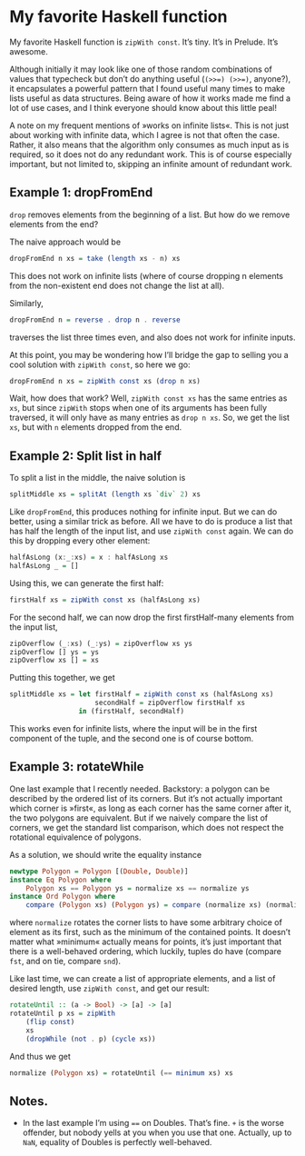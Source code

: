 # My favorite Haskell function

My favorite Haskell function is `zipWith const`. It’s tiny. It’s in Prelude.
It’s awesome.

Although initially it may look like one of those random combinations of values
that typecheck but don’t do anything useful (`(>>=) (>>=)`, anyone?), it
encapsulates a powerful pattern that I found useful many times to make lists
useful as data structures. Being aware of how it works made me find a lot of use
cases, and I think everyone should know about this little peal!

A note on my frequent mentions of »works on infinite lists«. This is not just
about working with infinite data, which I agree is not that often the case.
Rather, it also means that the algorithm only consumes as much input as is
required, so it does not do any redundant work. This is of course especially
important, but not limited to, skipping an infinite amount of redundant work.

## Example 1: dropFromEnd

`drop` removes elements from the beginning of a list. But how do we remove
elements from the end?

The naive approach would be

```haskell
dropFromEnd n xs = take (length xs - n) xs
```

This does not work on infinite lists (where of course dropping n elements from
the non-existent end does not change the list at all).

Similarly,

```haskell
dropFromEnd n = reverse . drop n . reverse
```

traverses the list three times even, and also does not work for infinite inputs.

At this point, you may be wondering how I’ll bridge the gap to selling you a
cool solution with `zipWith const`, so here we go:

```haskell
dropFromEnd n xs = zipWith const xs (drop n xs)
```

Wait, how does that work? Well, `zipWith const xs` has the same entries as `xs`,
but since `zipWith` stops when one of its arguments has been fully traversed, it
will only have as many entries as `drop n xs`. So, we get the list `xs`, but
with `n` elements dropped from the end.

## Example 2: Split list in half

To split a list in the middle, the naive solution is

```haskell
splitMiddle xs = splitAt (length xs `div` 2) xs
```

Like `dropFromEnd`, this produces nothing for infinite input. But we can do
better, using a similar trick as before. All we have to do is produce a list
that has half the length of the input list, and use `zipWith const` again. We
can do this by dropping every other element:

```haskell
halfAsLong (x:_:xs) = x : halfAsLong xs
halfAsLong _ = []
```

Using this, we can generate the first half:

```haskell
firstHalf xs = zipWith const xs (halfAsLong xs)
```

For the second half, we can now drop the first firstHalf-many elements from the
input list,

```haskell
zipOverflow (_:xs) (_:ys) = zipOverflow xs ys
zipOverflow [] ys = ys
zipOverflow xs [] = xs
```

Putting this together, we get

```haskell
splitMiddle xs = let firstHalf = zipWith const xs (halfAsLong xs)
                     secondHalf = zipOverflow firstHalf xs
                 in (firstHalf, secondHalf)
```

This works even for infinite lists, where the input will be in the first
component of the tuple, and the second one is of course bottom.

## Example 3: rotateWhile

One last example that I recently needed. Backstory: a polygon can be described
by the ordered list of its corners. But it’s not actually important which corner
is »first«, as long as each corner has the same corner after it, the two
polygons are equivalent. But if we naively compare the list of corners, we get
the standard list comparison, which does not respect the rotational equivalence
of polygons.

As a solution, we should write the equality instance

```haskell
newtype Polygon = Polygon [(Double, Double)]
instance Eq Polygon where
    Polygon xs == Polygon ys = normalize xs == normalize ys
instance Ord Polygon where
    compare (Polygon xs) (Polygon ys) = compare (normalize xs) (normalize ys)
```

where `normalize` rotates the corner lists to have some arbitrary choice of
element as its first, such as the minimum of the contained points. It doesn’t
matter what »minimum« actually means for points, it’s just important that there
is a well-behaved ordering, which luckily, tuples do have (compare `fst`, and on
tie, compare `snd`).

Like last time, we can create a list of appropriate elements, and a list of
desired length, use `zipWith const`, and get our result:

```haskell
rotateUntil :: (a -> Bool) -> [a] -> [a]
rotateUntil p xs = zipWith
    (flip const)
    xs
    (dropWhile (not . p) (cycle xs))
```

And thus we get

```haskell
normalize (Polygon xs) = rotateUntil (== minimum xs) xs
```

## Notes.

- In the last example I’m using `==` on Doubles. That’s fine. `+` is the worse
  offender, but nobody yells at you when you use that one. Actually, up to
  `NaN`, equality of Doubles is perfectly well-behaved.

